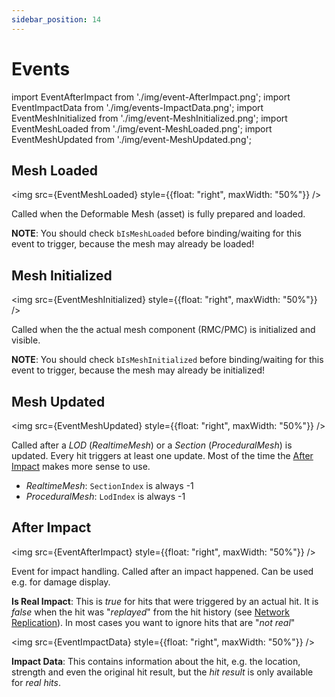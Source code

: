 ```yaml
---
sidebar_position: 14
---
```


# Events

import EventAfterImpact from './img/event-AfterImpact.png';
import EventImpactData from './img/events-ImpactData.png';
import EventMeshInitialized from './img/event-MeshInitialized.png';
import EventMeshLoaded from './img/event-MeshLoaded.png';
import EventMeshUpdated from './img/event-MeshUpdated.png';

## Mesh Loaded

<img src={EventMeshLoaded} style={{float: "right", maxWidth: "50%"}} />

Called when the Deformable Mesh (asset) is fully prepared and loaded.

**NOTE**: You should check ``bIsMeshLoaded`` before binding/waiting for this event to trigger, because the mesh may already be loaded!

## Mesh Initialized

<img src={EventMeshInitialized} style={{float: "right", maxWidth: "50%"}} />

Called when the the actual mesh component (RMC/PMC) is initialized and visible.

**NOTE**: You should check ``bIsMeshInitialized`` before binding/waiting for this event to trigger, because the mesh may already be initialized!

## Mesh Updated

<img src={EventMeshUpdated} style={{float: "right", maxWidth: "50%"}} />

Called after a *LOD* (*RealtimeMesh*) or a *Section* (*ProceduralMesh*) is updated. Every hit triggers at least one update. Most of the time the [After Impact](#after-impact) makes more sense to use.

- *RealtimeMesh*: ``SectionIndex`` is always -1
- *ProceduralMesh*: ``LodIndex`` is always -1


## After Impact

<img src={EventAfterImpact} style={{float: "right", maxWidth: "50%"}} />

Event for impact handling. Called after an impact happened. Can be used e.g. for damage display.

**Is Real Impact**: This is *true* for hits that were triggered by an actual hit. It is *false* when the hit was "*replayed*" from the hit history (see [Network Replication](./replication.md)). In most cases you want to ignore hits that are "*not real*"

<img src={EventImpactData} style={{float: "right", maxWidth: "50%"}} />

**Impact Data**: This contains information about the hit, e.g. the location, strength and even the original hit result, but the *hit result* is only available for *real hits*.

<br/><br/>
